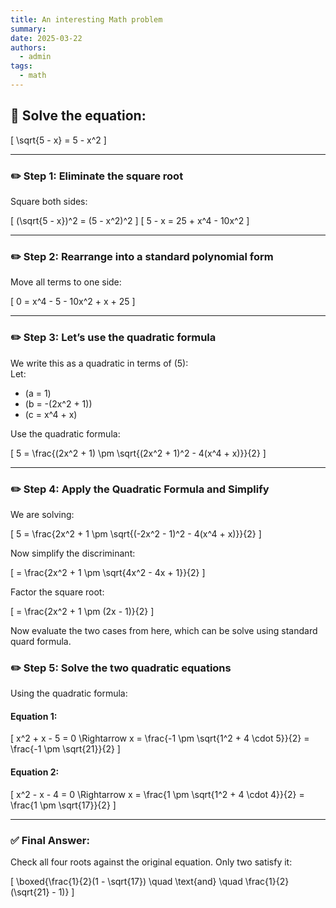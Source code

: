 ```yaml
---
title: An interesting Math problem
summary:
date: 2025-03-22
authors:
  - admin
tags:
  - math
---
```


## 📘 Solve the equation:

\[
\sqrt{5 - x} = 5 - x^2
\]

---

### ✏️ Step 1: Eliminate the square root

Square both sides:

\[
(\sqrt{5 - x})^2 = (5 - x^2)^2
\]
\[
5 - x = 25 + x^4 - 10x^2
\]

---

### ✏️ Step 2: Rearrange into a standard polynomial form

Move all terms to one side:

\[
0 = x^4 - 5 - 10x^2 + x + 25
\]

---

### ✏️ Step 3: Let’s use the quadratic formula

We write this as a quadratic in terms of \(5\):  
Let:

- \(a = 1\)
- \(b = -(2x^2 + 1)\)
- \(c = x^4 + x\)

Use the quadratic formula:

\[
5 = \frac{(2x^2 + 1) \pm \sqrt{(2x^2 + 1)^2 - 4(x^4 + x)}}{2}
\]

---

### ✏️ Step 4: Apply the Quadratic Formula and Simplify

We are solving:

\[
5 = \frac{2x^2 + 1 \pm \sqrt{(-2x^2 - 1)^2 - 4(x^4 + x)}}{2}
\]

Now simplify the discriminant:

\[
= \frac{2x^2 + 1 \pm \sqrt{4x^2 - 4x + 1}}{2}
\]

Factor the square root:

\[
= \frac{2x^2 + 1 \pm (2x - 1)}{2}
\]

Now evaluate the two cases from here, which can be solve using standard quard formula.

### ✏️ Step 5: Solve the two quadratic equations

Using the quadratic formula:

#### Equation 1:

\[
x^2 + x - 5 = 0 \Rightarrow x = \frac{-1 \pm \sqrt{1^2 + 4 \cdot 5}}{2} = \frac{-1 \pm \sqrt{21}}{2}
\]

#### Equation 2:

\[
x^2 - x - 4 = 0 \Rightarrow x = \frac{1 \pm \sqrt{1^2 + 4 \cdot 4}}{2} = \frac{1 \pm \sqrt{17}}{2}
\]

---

### ✅ Final Answer:

Check all four roots against the original equation. Only two satisfy it:

\[
\boxed{\frac{1}{2}(1 - \sqrt{17}) \quad \text{and} \quad \frac{1}{2}(\sqrt{21} - 1)}
\]
